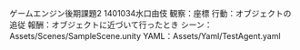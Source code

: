 ゲームエンジン後期課題2
1401034水口由伎
観察：座標
行動：オブジェクトの追従
報酬：オブジェクトに近づいて行ったとき
シーン：Assets/Scenes/SampleScene.unity
YAML：Assets/Yaml/TestAgent.yaml
